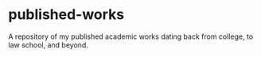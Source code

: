# published-works
A repository of my published academic works dating back from college, to law school, and beyond.

